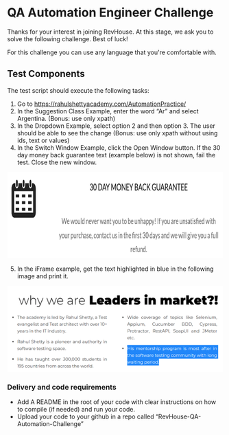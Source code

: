 # QA Automation Engineer Challenge

Thanks for your interest in joining RevHouse. At this stage, we ask you to solve the following
challenge. Best of luck!

For this challenge you can use any language that you're comfortable with.


## Test Components

The test script should execute the following tasks:
1. Go to https://rahulshettyacademy.com/AutomationPractice/
2. In the Suggestion Class Example, enter the word “Ar” and select Argentina.
(Bonus: use only xpath)
3. In the Dropdown Example, select option 2 and then option 3. The user should be able to
see the change
(Bonus: use only xpath without using ids, text or values)
4. In the Switch Window Example, click the Open Window button. If the 30 day money back
guarantee text (example below) is not shown, fail the test. Close the new window.

<p align="center">
<img src="example.png" title="example" width="600" height="200">
<div align="center"></div>
</p>

5. In the iFrame example, get the text highlighted in blue in the following image and print it.

<p align="center">
<img src="example2.png" title="example" width="600" height="200">
<div align="center"></div>
</p>


### Delivery and code requirements

- Add A README in the root of your code with clear instructions on how to compile (if
needed) and run your code.
- Upload your code to your github in a repo called “RevHouse-QA-Automation-Challenge” 
